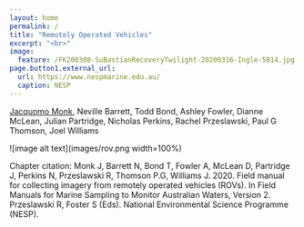 ```yaml
---
layout: home
permalink: /
title: "Remotely Operated Vehicles"
excerpt: "<br>"
image:
  feature: /FK200308-SuBastianRecoveryTwilight-20200316-Ingle-5814.jpg
page.button1.external_url:
  url: https://www.nespmarine.edu.au/
  caption: NESP
---
```


[Jacquomo Monk](mailto:jacquomo.monk@utas.edu.au), Neville Barrett, Todd Bond, Ashley Fowler, Dianne McLean, Julian Partridge, Nicholas Perkins, Rachel Przeslawski, Paul G Thomson, Joel Williams

![image alt text](images/rov.png width=100%)

Chapter citation:
Monk J, Barrett N, Bond T, Fowler A, McLean D, Partridge J, Perkins N, Przeslawski R, Thomson P.G, Williams J. 2020. Field manual for collecting imagery from remotely operated vehicles (ROVs). In Field Manuals for Marine Sampling to Monitor Australian Waters, Version 2. Przeslawski R, Foster S (Eds). National Environmental Science Programme (NESP).
